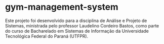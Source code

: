 # gym-management-system

Este projeto foi desenvolvido para a disciplina de Análise e Projeto de Sistemas, ministrada pelo professor Laudelino Cordeiro Bastos, como parte do curso de Bacharelado em Sistemas de Informação da Universidade Tecnológica Federal do Paraná (UTFPR).
